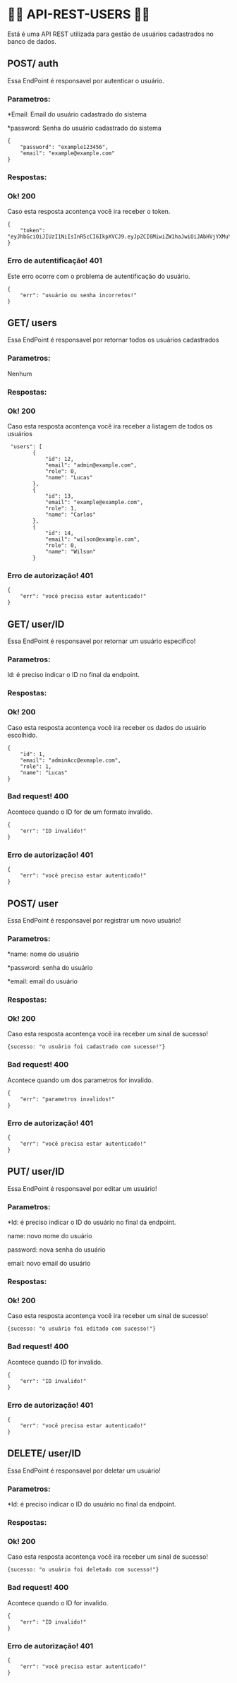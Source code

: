 # 🐱‍👤 API-REST-USERS 🐱‍👤

Está é uma API REST utilizada para gestão de usuários cadastrados no banco de dados.

## POST/ auth

Essa EndPoint é responsavel por autenticar o usuário.

### Parametros:

*Email: Email do usuário cadastrado do sistema

*password: Senha do usuário cadastrado do sistema

```
{
    "password": "example123456",
    "email": "example@example.com"
}   
```

### Respostas:

### Ok! 200

Caso esta resposta acontença você ira receber o token.
```
{
    "token": "eyJhbGciOiJIUzI1NiIsInR5cCI6IkpXVCJ9.eyJpZCI6MiwiZW1haJwiOiJAbHVjYXMuY29tIiwiaWF0IjoxNjEyMTEwNTg2LCJleHAiOjE2MTIyODMzODZ9.8exL7fMcmShBrthpK15sc9mnU6pVoFOWTvbN6fmTZJg"
}
```

### Erro de autentificação! 401

Este erro ocorre com o problema de autentificação do usuário.
```
{
    "err": "usuário ou senha incorretos!"
}

```

## GET/ users

Essa EndPoint é responsavel por retornar todos os usuários cadastrados 

### Parametros:

Nenhum

### Respostas:

### Ok! 200

Caso esta resposta acontença você ira receber a listagem de todos os usuários
```
 "users": [
        {
            "id": 12,
            "email": "admin@example.com",
            "role": 0,
            "name": "Lucas"
        },
        {
            "id": 13,
            "email": "example@example.com",
            "role": 1,
            "name": "Carlos"  
        },
        {
            "id": 14,
            "email": "wilson@example.com",
            "role": 0,
            "name": "Wilson"
        }
```
### Erro de autorização! 401

```
{
    "err": "você precisa estar autenticado!"
}

```
## GET/ user/ID

Essa EndPoint é responsavel por retornar um usuário especifico! 

### Parametros:

Id: é preciso indicar o ID no final da endpoint.

### Respostas:

### Ok! 200

Caso esta resposta acontença você ira receber os dados do usuário escolhido.
```
{
    "id": 1,
    "email": "adminAcc@exmaple.com",
    "role": 1,
    "name": "Lucas"
}
```
### Bad request! 400

Acontece quando o ID for de um formato invalido.
```
{
    "err": "ID invalido!"
}

```
### Erro de autorização! 401

```
{
    "err": "você precisa estar autenticado!"
}

```

## POST/ user

Essa EndPoint é responsavel por registrar um novo usuário! 

### Parametros:

*name: nome do usuário

*password: senha do usuário

*email: email do usuário

### Respostas:

### Ok! 200

Caso esta resposta acontença você ira receber um sinal de sucesso!
```
{sucesso: "o usuário foi cadastrado com sucesso!"}
```

### Bad request! 400

Acontece quando um dos parametros for invalido.
```
{
    "err": "parametros invalidos!"
}

```


### Erro de autorização! 401

```
{
    "err": "você precisa estar autenticado!"
}

```

## PUT/ user/ID

Essa EndPoint é responsavel por editar um usuário! 

### Parametros:
*Id: é preciso indicar o ID do usuário no final da endpoint.

name: novo nome do usuário

password: nova senha do usuário

email: novo email do usuário

### Respostas:

### Ok! 200

Caso esta resposta acontença você ira receber um sinal de sucesso!
```
{sucesso: "o usuário foi editado com sucesso!"}
```

### Bad request! 400

Acontece quando ID for invalido.
```
{
    "err": "ID invalido!"
}

```

### Erro de autorização! 401

```
{
    "err": "você precisa estar autenticado!"
}

```

## DELETE/ user/ID

Essa EndPoint é responsavel por deletar um  usuário! 

### Parametros:

*Id: é preciso indicar o ID do usuário no final da endpoint.


### Respostas:

### Ok! 200

Caso esta resposta acontença você ira receber um sinal de sucesso!
```
{sucesso: "o usuário foi deletado com sucesso!"}
```

### Bad request! 400

Acontece quando o ID for invalido.
```
{
    "err": "ID invalido!"
}

```

### Erro de autorização! 401

```
{
    "err": "você precisa estar autenticado!"
}

```







